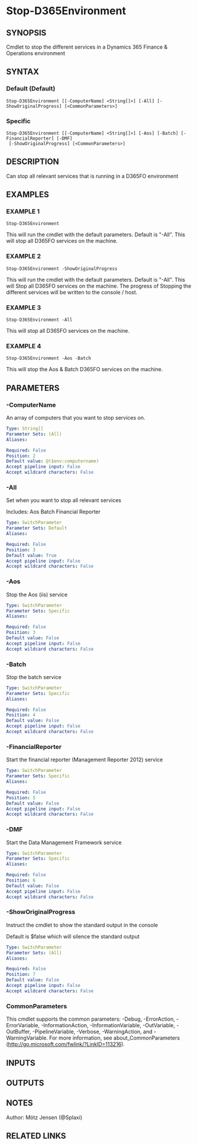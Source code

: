 ﻿---
external help file: d365fo.tools-help.xml
Module Name: d365fo.tools
online version:
schema: 2.0.0
---

# Stop-D365Environment

## SYNOPSIS
Cmdlet to stop the different services in a Dynamics 365 Finance & Operations environment

## SYNTAX

### Default (Default)
```
Stop-D365Environment [[-ComputerName] <String[]>] [-All] [-ShowOriginalProgress] [<CommonParameters>]
```

### Specific
```
Stop-D365Environment [[-ComputerName] <String[]>] [-Aos] [-Batch] [-FinancialReporter] [-DMF]
 [-ShowOriginalProgress] [<CommonParameters>]
```

## DESCRIPTION
Can stop all relevant services that is running in a D365FO environment

## EXAMPLES

### EXAMPLE 1
```
Stop-D365Environment
```

This will run the cmdlet with the default parameters.
Default is "-All".
This will stop all D365FO services on the machine.

### EXAMPLE 2
```
Stop-D365Environment -ShowOriginalProgress
```

This will run the cmdlet with the default parameters.
Default is "-All".
This will Stop all D365FO services on the machine.
The progress of Stopping the different services will be written to the console / host.

### EXAMPLE 3
```
Stop-D365Environment -All
```

This will stop all D365FO services on the machine.

### EXAMPLE 4
```
Stop-D365Environment -Aos -Batch
```

This will stop the Aos & Batch D365FO services on the machine.

## PARAMETERS

### -ComputerName
An array of computers that you want to stop services on.

```yaml
Type: String[]
Parameter Sets: (All)
Aliases:

Required: False
Position: 2
Default value: @($env:computername)
Accept pipeline input: False
Accept wildcard characters: False
```

### -All
Set when you want to stop all relevant services

Includes:
Aos
Batch
Financial Reporter

```yaml
Type: SwitchParameter
Parameter Sets: Default
Aliases:

Required: False
Position: 3
Default value: True
Accept pipeline input: False
Accept wildcard characters: False
```

### -Aos
Stop the Aos (iis) service

```yaml
Type: SwitchParameter
Parameter Sets: Specific
Aliases:

Required: False
Position: 3
Default value: False
Accept pipeline input: False
Accept wildcard characters: False
```

### -Batch
Stop the batch service

```yaml
Type: SwitchParameter
Parameter Sets: Specific
Aliases:

Required: False
Position: 4
Default value: False
Accept pipeline input: False
Accept wildcard characters: False
```

### -FinancialReporter
Start the financial reporter (Management Reporter 2012) service

```yaml
Type: SwitchParameter
Parameter Sets: Specific
Aliases:

Required: False
Position: 5
Default value: False
Accept pipeline input: False
Accept wildcard characters: False
```

### -DMF
Start the Data Management Framework service

```yaml
Type: SwitchParameter
Parameter Sets: Specific
Aliases:

Required: False
Position: 6
Default value: False
Accept pipeline input: False
Accept wildcard characters: False
```

### -ShowOriginalProgress
Instruct the cmdlet to show the standard output in the console

Default is $false which will silence the standard output

```yaml
Type: SwitchParameter
Parameter Sets: (All)
Aliases:

Required: False
Position: 7
Default value: False
Accept pipeline input: False
Accept wildcard characters: False
```

### CommonParameters
This cmdlet supports the common parameters: -Debug, -ErrorAction, -ErrorVariable, -InformationAction, -InformationVariable, -OutVariable, -OutBuffer, -PipelineVariable, -Verbose, -WarningAction, and -WarningVariable.
For more information, see about_CommonParameters (http://go.microsoft.com/fwlink/?LinkID=113216).

## INPUTS

## OUTPUTS

## NOTES
Author: Mötz Jensen (@Splaxi)

## RELATED LINKS
